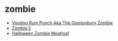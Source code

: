 # zombie

 * [Voodoo Rum Punch Aka The Glastonbury Zombie](index/v/voodoo-rum-punch-aka-the-glastonbury-zombie-51167600.json)
 * [Zombie Ii](index/z/zombie-ii-200641.json)
 * [Halloween Zombie Meatloaf](index/h/halloween-zombie-meatloaf.json)
